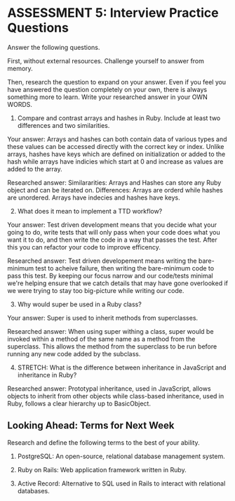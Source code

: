 # ASSESSMENT 5: Interview Practice Questions

Answer the following questions.

First, without external resources. Challenge yourself to answer from memory.

Then, research the question to expand on your answer. Even if you feel you have answered the question completely on your own, there is always something more to learn. Write your researched answer in your OWN WORDS.

1. Compare and contrast arrays and hashes in Ruby. Include at least two differences and two similarities.

Your answer: Arrays and hashes can both contain data of various types and these values can be accessed directly with the correct key or index. Unlike arrays, hashes have keys which are defined on initialization or added to the hash while arrays have indicies which start at 0 and increase as values are added to the array.

Researched answer: 
    Similararities: Arrays and Hashes can store any Ruby object and can be iterated on.
    Differences: Arrays are orderd while hashes are unordered. Arrays have indecies and hashes have keys.

2. What does it mean to implement a TTD workflow?

Your answer: Test driven development means that you decide what your going to do, write tests that will only pass when your code does what you want it to do, and then write the code in a way that passes the test. After this you can refactor your code to improve efficency.

Researched answer: Test driven developement means writing the bare-minimum test to acheive failure, then writing the bare-minimum code to pass this test. By keeping our focus narrow and our code/tests minimal we're helping ensure that we catch details that may have gone overlooked if we were trying to stay too big-picture while writing our code.

3. Why would super be used in a Ruby class?

Your answer: Super is used to inherit methods from superclasses.

Researched answer: When using super withing a class, super would be invoked within a method of the same name as a method from the superclass. This allows the method from the superclass to be run before running any new code added by the subclass.

4. STRETCH: What is the difference between inheritance in JavaScript and inheritance in Ruby?

Researched answer: Prototypal inheritance, used in JavaScript, allows objects to inherit from other objects while class-based inheritance, used in Ruby, follows a clear hierarchy up to BasicObject.

## Looking Ahead: Terms for Next Week

Research and define the following terms to the best of your ability.

1. PostgreSQL: An open-source, relational database management system.

2. Ruby on Rails: Web application framework written in Ruby.

3. Active Record: Alternative to SQL used in Rails to interact with relational databases.
